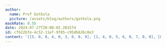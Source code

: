```yaml
---
author:
  name: Prof Gotkola
  picture: /assets/blog/authors/gotkola.png
maskRate: 0.55
date: 2024-07-27T20:00:02.201574
id: cf622bfe-4c52-11ef-9f85-c95db626c0e3
content: '[[5, 0, 8, 4, 0, 3, 0, 0, 9], [1, 4, 0, 5, 6, 0, 7, 0, 0], [0, 6, 9, 0, 0, 1, 0, 5, 0], [4, 5, 6, 0, 0, 0, 0, 3, 7], [8, 0, 0, 0, 0, 4, 5, 0, 0], [0, 0, 0, 0, 0, 0, 0, 4, 8], [0, 8, 2, 1, 9, 5, 4, 7, 3], [0, 1, 5, 0, 0, 0, 8, 9, 0], [0, 7, 0, 0, 0, 0, 0, 0, 0]]'
---
```

